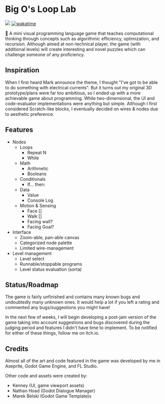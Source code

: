 # Big O's Loop Lab

[![](https://img.shields.io/badge/Itch-FA5C5C?logo=itchdotio&logoColor=white)](https://matmanna.itch.io/big-o-s-loop-lab)
[![wakatime](https://wakatime.com/badge/user/7482ea9d-3085-4e9b-95ad-1ca78a14d948/project/f113dd3e-789e-455e-86eb-b28c592bfebc.svg)](https://wakatime.com/badge/user/7482ea9d-3085-4e9b-95ad-1ca78a14d948/project/f113dd3e-789e-455e-86eb-b28c592bfebc)

🔁 A mini visual programming language game that teaches computational thinking through concepts such as algorithmic efficiency, optimization, and recursion. Although aimed at non-technical player, the game (with additional levels) will create interesting and novel puzzles which can challenge someone of any proficiency.

## Inspiration

When I first heard Mark announce the theme, I thought "I've got to be able to do something with electrical currents". But it turns out my original 3D prototype/plans were far too ambitious, so I ended up with a more achievable game about programming. While two-dimensional, the UI and code-evaluator implementations were anything but simple. Although I first considered Scratch-like blocks, I eventually decided on wires & nodes due to aesthetic preference. 

## Features

- Nodes
  - Loops
	- Repeat N
	- While
  - Math
	- Arithmetic
	- Booleans
  - Conditionals
	- If... then:
  - Data
	- Value 
	- Console Log
  - Motion & Sensing
	- Face []
	- Walk [] 
	- Facing wall?
	- Facing Goal? 
- Interface
  - Zoom-able, pan-able canvas
  - Categorized node palette
  - Limited wire-management
- Level management
  - Level select
  - Runnable/stoppable programs
  - Level status evaluation (sorta)

## Status/Roadmap

The game is fairly unfinished and contains many known bugs and undoubtedly many unknown ones. It would help a lot if you left a rating and commented any bugs/suggestions you might have!

In the next few of weeks, I will begin developing a post-jam version of the game taking into account suggestions and bugs discovered during the judging period and features I didn't have time to implement. To be notified for either of these things, follow me on itch.io. 

## Credits

Almost all of the art and code featured in the game was developed by me in Aseprite, Godot Game Engine, and FL Studio. 

Other code and assets were created by:
- Kenney (UI, game viewport assets)
- Nathan Hoad (Godot Dialogue Manager)
- Marek Belski (Godot Game Template)s
